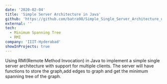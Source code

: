 ```yaml
---
date: '2020-02-04'
title: 'Simple Server Architecture in Java'
github: 'https://github.com/batra98/Simple_Single_Server_Architecture_using_RMI'
external: ''
tech:
  - Minimum Spanning Tree
  - RMI
company: 'IIIT-Hyderabad'
showInProjects: true
---
```


Using RMI(Remote Method Invocation) in Java to implement a simple single server architecture with support for multiple clients.
The server will have functions to store the graph,add edges to graph and get the minimum spanning tree of the graph.
